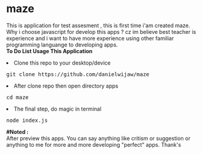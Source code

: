 # maze
This is application for test assesment , this is first time i'am created maze.<br/>
Why i choose javascript for develop this apps ? cz im believe best teacher is experience and i want to have more experience using other familiar programming languange to developing apps.<br/>
<b>To Do List Usage This Application</b><br/>
<li>Clone this repo to your desktop/device </li>
<pre>git clone https://github.com/danielwijaw/maze</pre>
<li>After clone repo then open directory apps</li>
<pre>cd maze</pre>
<li>The final step, do magic in terminal</li>
<pre>node index.js</pre>
<b>#Noted :</b><br/>
After preview this apps. You can say anything like critism or suggestion or anything to me for more and more developing "perfect" apps. Thank's 